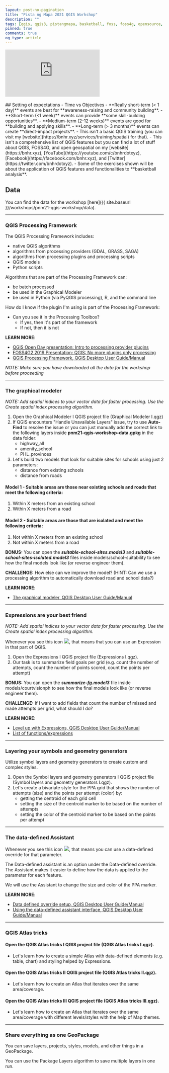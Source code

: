 ```yaml
---
layout: post-no-pagination
title: "Pista ng Mapa 2021 QGIS Workshop"
description: ""
tags: [qgis, qgis3, pistangmapa, basketball, foss, foss4g, opensource, freeasinfreedom, freesoftware]
pinned: true
comments: true
og_type: article
---
```


<div class="embed-responsive embed-responsive-16by9">
<iframe class="mb-4 embed-responsive-item" src="https://www.youtube.com/embed/4xbVJTEHcIE" frameborder="0" allow="accelerometer; autoplay; clipboard-write; encrypted-media; gyroscope; picture-in-picture" allowfullscreen></iframe>
</div>
<br>
## Setting of expectations
- Time vs Objectives
  - **Really short-term (< 1 day)** events are best for **awareness-raising and community building**.
  - **Short-term (<1 week)** events can provide **some skill-building opportunities**.
  - **Medium-term (2-12 weeks)** events are good for **building and applying skills**.
  - **Long-term (> 3 months)** events can create **direct-impact projects**.
- This isn't a basic QGIS training (you can visit my [website](https://bnhr.xyz/services/training/spatial) for that).
- This isn't a comprehensive list of QGIS features but you can find a lot of stuff about QGIS, FOSS4G, and open geospatial on my [website](https://bnhr.xyz), [YouTube](https://youtube.com/c/bnhrdotxyz), [Facebook](https://facebook.com/bnhr.xyz), and [Twitter](https://twitter.com/bnhrdotxyz).
- Some of the exercises shown will be about the application of QGIS features and functionalities to **basketball analysis**.

## Data
You can find the data for the workshop [here]({{ site.baseurl }}/workshops/pnm21-qgis-workshop/data).

---
### QGIS Processing Framework
The QGIS Processing Framework includes:
- native QGIS algorithms
- algorithms from processing providers (GDAL, GRASS, SAGA)
- algorithms from processing plugins and processing scripts
- QGIS models
- Python scripts

Algorithms that are part of the Processing Framework can:
- be batch processed
- be used in the Graphical Modeler
- be used in Python (via PyQGIS processing), R, and the command line

How do I know if the plugin I'm using is part of the Processing Framework:
- Can you see it in the Processing Toolbox?
  - If yes, then it's part of the framework
  - If not, then it is not

**LEARN MORE**:
- [QGIS Open Day presentation: Intro to processing provider plugins](https://www.youtube.com/watch?v=9fWQZqPjPVk)
- [FOSS4G2 2019 Presentation: QGIS: No more plugins only processing](https://www.youtube.com/watch?v=pdO49ysuqVY)
- [QGIS Processing Framework, QGIS Desktop User Guide/Manual](https://docs.qgis.org/latest/en/docs/user_manual/processing/index.html)

*NOTE: Make sure you have downloaded all the data for the workshop before proceeding*

---
### The graphical modeler

*NOTE: Add spatial indices to your vector data for faster processing. Use the Create spatial index processing algorithm.*

1. Open the Graphical Modeler I QGIS project file (Graphical Modeler I.qgz)
2. If QGIS encounters "Handle Unavailable Layers" issue, try to use **Auto-Find** to resolve the issue or you can just manually add the correct link to the following layers inside **pnm21-qgis-workshop-data.gpkg** in the data folder:
   - highway_all
   - amenity_school
   - PHL_provinces
3. Let's build two models that look for suitable sites for schools using just 2 parameters:
   - distance from existing schools
   - distance from roads

#### Model 1 - Suitable areas are those near existing schools and roads that meet the following criteria:
1. Within X meters from an existing school
2. Within X meters from a road

#### Model 2 - Suitable areas are those that are isolated and meet the following criteria:
1. Not within X meters from an existing school
2. Not within X meters from a road

**BONUS:** You can open the ***suitable-school-sites.model3*** and ***suitable-school-sites-isolated.model3*** files inside models/school-suitability to see how the final models look like (or reverse engineer them).

**CHALLENGE:** How else can we improve the model? (HINT: Can we use a processing algorithm to automatically download road and school data?)

**LEARN MORE**:
- [The graphical modeler, QGIS Desktop User Guide/Manual](https://docs.qgis.org/latest/en/docs/user_manual/processing/modeler.html)

---
### Expressions are your best friend

*NOTE: Add spatial indices to your vector data for faster processing. Use the Create spatial index processing algorithm.*

Whenever you see this icon ![](https://docs.qgis.org/3.22/en/_images/mIconExpression.png), that means that you can use an Expression in that part of QGIS.

1. Open the Expressions I QGIS project file (Expressions I.qgz).
2. Our task is to summarize field goals per grid (e.g. count the number of attempts, count the number of points scored, count the points per attempt)

**BONUS:** You can open the ***summarize-fg.model3*** file inside models/courtvisionph to see how the final models look like (or reverse engineer them).

**CHALLENGE:** If I want to add fields that count the number of missed and made attempts per grid, what should I do?

**LEARN MORE**:
- [Level up with Expressions, QGIS Desktop User Guide/Manual](https://docs.qgis.org/latest/en/docs/user_manual/expressions/index.html)
- [List of functions/expressions](https://docs.qgis.org/latest/en/docs/user_manual/expressions/functions_list.html)


---
### Layering your symbols and geometry generators

Utilize symbol layers and geometry generators to create custom and complex styles.

1. Open the Symbol layers and geometry generators I QGIS project file (Symbol layers and geometry generators I.qgz).
2. Let's create a bivariate style for the PPA grid that shows the number of attempts (size) and the points per attempt (color) by:
   - getting the centroid of each grid cell
   - setting the size of the centroid marker to be based on the number of attempts
   - setting the color of the centroid marker to be based on the points per attempt

---
### The data-defined Assistant

Whenever you see this icon ![](https://docs.qgis.org/3.22/en/_images/mIconDataDefine.png), that means you can use a data-defined override for that parameter.

The Data-defined assistant is an option under the Data-defined override. The Assistant makes it easier to define how the data is applied to the parameter for each feature.

We will use the Assistant to change the size and color of the PPA marker.

**LEARN MORE**:
- [Data defined override setup, QGIS Desktop User Guide/Manual](https://docs.qgis.org/3.22/en/docs/user_manual/introduction/general_tools.html#data-defined-override-setup)
- [Using the data-defined assistant interface, QGIS Desktop User Guide/Manual](https://docs.qgis.org/latest/en/docs/user_manual/introduction/general_tools.html#data-defined-assistant)

---
### QGIS Atlas tricks

#### Open the QGIS Atlas tricks I QGIS project file (QGIS Atlas tricks I.qgz).
- Let's learn how to create a simple Atlas with data-defined elements (e.g. table, chart) and styling helped by Expressions.

#### Open the QGIS Atlas tricks II QGIS project file (QGIS Atlas tricks II.qgz).
- Let's learn how to create an Atlas that iterates over the same area/coverage.

#### Open the QGIS Atlas tricks III QGIS project file (QGIS Atlas tricks III.qgz).
- Let's learn how to create an Atlas that iterates over the same area/coverage with different levels/styles with the help of Map themes.

---
### Share everything as one GeoPackage

You can save layers, projects, styles, models, and other things in a GeoPackage.

You can use the Package Layers algorithm to save multiple layers in one run.